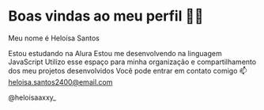 # Boas vindas ao meu perfil 💙💙
Meu nome é Heloísa Santos

Estou estudando na Alura
Estou me desenvolvendo na linguagem JavaScript
Utilizo esse espaço para minha organização e compartilhamento dos meu projetos desenvolvidos
Você pode entrar em contato comigo 📫
heloisa.santos2400@email.com

@heloisaaxxy_
